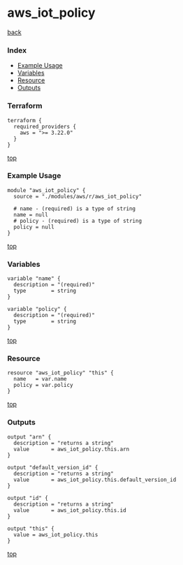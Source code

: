 # aws_iot_policy
[back](../aws.md)
### Index
- [Example Usage](#example-usage)
- [Variables](#variables)
- [Resource](#resource)
- [Outputs](#outputs)
### Terraform
```hcl
terraform {
  required_providers {
    aws = ">= 3.22.0"
  }
}
```
[top](#index)
### Example Usage
```hcl
module "aws_iot_policy" {
  source = "./modules/aws/r/aws_iot_policy"

  # name - (required) is a type of string
  name = null
  # policy - (required) is a type of string
  policy = null
}
```
[top](#index)
### Variables
```hcl
variable "name" {
  description = "(required)"
  type        = string
}

variable "policy" {
  description = "(required)"
  type        = string
}
```
[top](#index)

### Resource
```hcl
resource "aws_iot_policy" "this" {
  name   = var.name
  policy = var.policy
}
```
[top](#index)
### Outputs
```hcl
output "arn" {
  description = "returns a string"
  value       = aws_iot_policy.this.arn
}

output "default_version_id" {
  description = "returns a string"
  value       = aws_iot_policy.this.default_version_id
}

output "id" {
  description = "returns a string"
  value       = aws_iot_policy.this.id
}

output "this" {
  value = aws_iot_policy.this
}
```
[top](#index)
